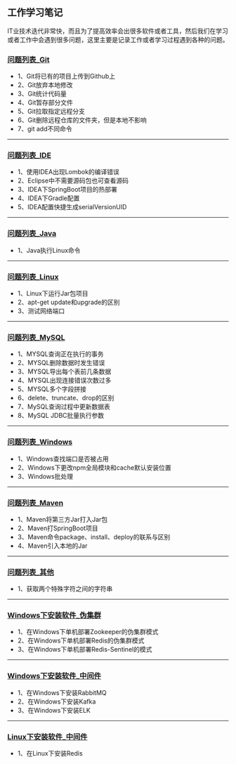 ## 工作学习笔记

IT业技术迭代非常快，而且为了提高效率会出很多软件或者工具，然后我们在学习或者工作中会遇到很多问题，这里主要是记录工作或者学习过程遇到各种的问题。

### [问题列表_Git](https://github.com/Panlf/WorkingNotes/blob/master/WorkProblems/Git_Problems.md)
- 1、Git将已有的项目上传到Github上
- 2、Git放弃本地修改
- 3、Git统计代码量
- 4、Git暂存部分文件
- 5、Git拉取指定远程分支
- 6、Git删除远程仓库的文件夹，但是本地不影响
- 7、git add不同命令
---

### [问题列表_IDE](https://github.com/Panlf/WorkingNotes/blob/master/WorkProblems/IDE_Problems.md)
- 1、使用IDEA出现Lombok的编译错误
- 2、Eclipse中不需要源码包也可查看源码
- 3、IDEA下SpringBoot项目的热部署
- 4、IDEA下Gradle配置
- 5、IDEA配置快捷生成serialVersionUID
---

### [问题列表_Java](https://github.com/Panlf/WorkingNotes/blob/master/WorkProblems/Java_Problems.md)
- 1、Java执行Linux命令
---

### [问题列表_Linux](https://github.com/Panlf/WorkingNotes/blob/master/WorkProblems/Linux_Problems.md)
- 1、Linux下运行Jar包项目
- 2、apt-get update和upgrade的区别
- 3、测试网络端口
---

### [问题列表_MySQL](https://github.com/Panlf/WorkingNotes/blob/master/WorkProblems/MySQL_Problems.md)
- 1、MYSQL查询正在执行的事务
- 2、MYSQL删除数据时发生错误
- 3、MYSQL导出每个表前几条数据
- 4、MYSQL出现连接错误次数过多
- 5、MYSQL多个字段拼接
- 6、delete、truncate、drop的区别
- 7、MySQL查询过程中更新数据表
- 8、MySQL JDBC批量执行参数
---

### [问题列表_Windows](https://github.com/Panlf/WorkingNotes/blob/master/WorkProblems/Windows_Problems.md)
- 1、Windows查找端口是否被占用
- 2、Windows下更改npm全局模块和cache默认安装位置
- 3、Windows批处理
---

### [问题列表_Maven](https://github.com/Panlf/WorkingNotes/blob/master/WorkProblems/Maven_Problems.md)
- 1、Maven将第三方Jar打入Jar包
- 2、Maven打SpringBoot项目
- 3、Maven命令package、install、deploy的联系与区别
- 4、Maven引入本地的Jar
---

### [问题列表_其他](https://github.com/Panlf/WorkingNotes/blob/master/WorkProblems/Other_Problems.md)
- 1、获取两个特殊字符之间的字符串

---

### [Windows下安装软件_伪集群](https://github.com/Panlf/WorkingNotes/blob/master/InstallSoftOnWindows/InstallSoftOnWindows_伪集群.md)
- 1、在Windows下单机部署Zookeeper的伪集群模式
- 2、在Windows下单机部署Redis的伪集群模式
- 3、在Windows下单机部署Redis-Sentinel的模式
---

### [Windows下安装软件_中间件](https://github.com/Panlf/WorkingNotes/blob/master/InstallSoftOnWindows/InstallSoftOnWindows_中间件.md)
- 1、在Windows下安装RabbitMQ
- 2、在Windows下安装Kafka
- 3、在Windows下安装ELK
---

### [Linux下安装软件_中间件](https://github.com/Panlf/WorkingNotes/blob/master/InstallSoftOnLinux/InstallSoftOnLinux_中间件.md)
- 1、在Linux下安装Redis
